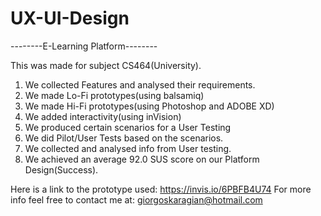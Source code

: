 # UX-UI-Design

--------E-Learning Platform--------

This was made for subject CS464(University).


1) We collected Features and analysed their requirements.
2) We made Lo-Fi prototypes(using balsamiq)
3) We made Hi-Fi prototypes(using Photoshop and ADOBE XD)
4) We added interactivity(using inVision)
5) We produced certain scenarios for a User Testing
6) We did Pilot/User Tests based on the scenarios.
7) We collected and analysed info from User testing.
8) We achieved an average 92.0 SUS score on our Platform Design(Success).

Here is a link to the prototype used: https://invis.io/6PBFB4U74
For more info feel free to contact me at: giorgoskaragian@hotmail.com
